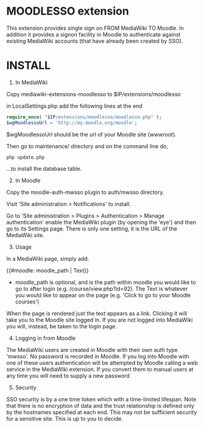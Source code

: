 MOODLESSO extension
===================

This extension provides single sign on FROM MediaWiki TO Moodle.
In addition it provides a signon facility in Moodle to authenticate
against existing MediaWiki accounts (that have already been created 
by SSO). 

INSTALL
=======

1. In MediaWiki

Copy mediawiki-extensions-moodlesso to $IP/extensions/moodlesso

in LocalSettings.php add the following lines at the end

```PHP
require_once( "$IP/extensions/moodlesso/moodlesso.php" );
$wgMoodlessoUrl = 'http://my.moodle.org/moodle';
```

$wgMoodlessoUrl should be the url of your Moodle site (wwwroot). 

Then go to maintenance/ directory and on the command line do,

```
php update.php
```

...to install the database table.


2. In Moodle

Copy the moodle-auth-mwsso plugin to auth/mwsso directory.

Visit 'Site administration > Notifications' to install.

Go to 'Site administration > Plugins > Authentication >
Manage authentication' enable the MediaWiki plugin (by opening the
'eye') and then go to its Settings page. There is only one setting, 
it is the URL of the MediaWiki site.

3. Usage

In a MediaWiki page, simply add.

{{#moodle: moodle_path | Text}}

- moodle_path is optional, and is the path within moodle you would
like to go to after login (e.g. /course/view.php?id=92). The Text
is whatever you would like to appear on the page (e.g. 'Click to go to 
your Moodle courses')

When the page is rendered just the text appears as a link. Clicking it
will take you to the Moodle site logged in. If you are not logged into 
MediaWiki you will, instead, be taken to the login page. 

4. Logging in from Moodle

The MediaWiki users are created in Moodle with their own auth type 'mwsso'.
No password is recorded in Moodle. If you log into Moodle with one of these
users authentication will be attempted by Moodle calling a web service
in the MediaWiki extension. If you convert them to manual users at any time
you will need to supply a new password

5. Security

SSO security is by a one time token which with a time-limited lifespan. Note
that there is no encryption of data and the trust relationship is defined only
by the hostnames specified at each end. This may not be sufficient security for 
a sensitive site. This is up to you to decide. 
